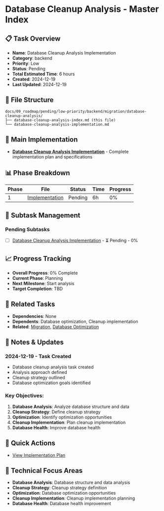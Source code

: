 # Database Cleanup Analysis - Master Index

## 📋 Task Overview
- **Name**: Database Cleanup Analysis Implementation
- **Category**: backend
- **Priority**: Low
- **Status**: Pending
- **Total Estimated Time**: 6 hours
- **Created**: 2024-12-19
- **Last Updated**: 2024-12-19

## 📁 File Structure
```
docs/09_roadmap/pending/low-priority/backend/migration/database-cleanup-analysis/
├── database-cleanup-analysis-index.md (this file)
└── database-cleanup-analysis-implementation.md
```

## 🎯 Main Implementation
- **[Database Cleanup Analysis Implementation](./database-cleanup-analysis-implementation.md)** - Complete implementation plan and specifications

## 📊 Phase Breakdown
| Phase | File | Status | Time | Progress |
|-------|------|--------|------|----------|
| 1 | [Implementation](./database-cleanup-analysis-implementation.md) | Pending | 6h | 0% |

## 🔄 Subtask Management
### Pending Subtasks
- [ ] [Database Cleanup Analysis Implementation](./database-cleanup-analysis-implementation.md) - ⏳ Pending - 0%

## 📈 Progress Tracking
- **Overall Progress**: 0% Complete
- **Current Phase**: Planning
- **Next Milestone**: Start analysis
- **Target Completion**: TBD

## 🔗 Related Tasks
- **Dependencies**: None
- **Dependents**: Database optimization, Cleanup implementation
- **Related**: [Migration](../migration/), [Database Optimization](../database-optimization/)

## 📝 Notes & Updates
### 2024-12-19 - Task Created
- Database cleanup analysis task created
- Analysis approach defined
- Cleanup strategy outlined
- Database optimization goals identified

### Key Objectives:
1. **Database Analysis**: Analyze database structure and data
2. **Cleanup Strategy**: Define cleanup strategy
3. **Optimization**: Identify optimization opportunities
4. **Cleanup Implementation**: Plan cleanup implementation
5. **Database Health**: Improve database health

## 🚀 Quick Actions
- [View Implementation Plan](./database-cleanup-analysis-implementation.md)

## 🎯 Technical Focus Areas
- **Database Analysis**: Database structure and data analysis
- **Cleanup Strategy**: Cleanup strategy definition
- **Optimization**: Database optimization opportunities
- **Cleanup Implementation**: Cleanup implementation planning
- **Database Health**: Database health improvement

